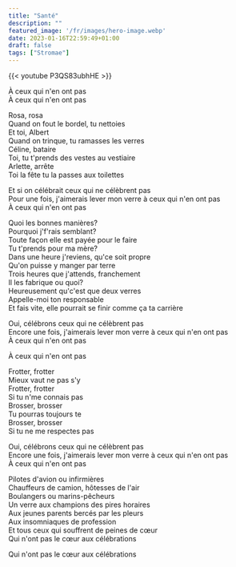 ```yaml
---
title: "Santé"
description: ""
featured_image: '/fr/images/hero-image.webp'
date: 2023-01-16T22:59:49+01:00
draft: false
tags: ["Stromae"]
---
```


{{< youtube P3QS83ubhHE >}}

À ceux qui n'en ont pas  
À ceux qui n'en ont pas

Rosa, rosa  
Quand on fout le bordel, tu nettoies  
Et toi, Albert  
Quand on trinque, tu ramasses les verres  
Céline, bataire  
Toi, tu t'prends des vestes au vestiaire  
Arlette, arrête  
Toi la fête tu la passes aux toilettes

Et si on célébrait ceux qui ne célèbrent pas  
Pour une fois, j'aimerais lever mon verre à ceux qui n'en ont pas  
À ceux qui n'en ont pas

Quoi les bonnes manières?  
Pourquoi j'f'rais semblant?  
Toute façon elle est payée pour le faire  
Tu t'prends pour ma mère?  
Dans une heure j'reviens, qu'ce soit propre  
Qu'on puisse y manger par terre  
Trois heures que j'attends, franchement  
Il les fabrique ou quoi?  
Heureusement qu'c'est que deux verres  
Appelle-moi ton responsable  
Et fais vite, elle pourrait se finir comme ça ta carrière

Oui, célébrons ceux qui ne célèbrent pas  
Encore une fois, j'aimerais lever mon verre à ceux qui n'en ont pas  
À ceux qui n'en ont pas

À ceux qui n'en ont pas

Frotter, frotter  
Mieux vaut ne pas s'y  
Frotter, frotter  
Si tu n'me connais pas  
Brosser, brosser  
Tu pourras toujours te  
Brosser, brosser  
Si tu ne me respectes pas

Oui, célébrons ceux qui ne célèbrent pas  
Encore une fois, j'aimerais lever mon verre à ceux qui n'en ont pas  
À ceux qui n'en ont pas

Pilotes d'avion ou infirmières  
Chauffeurs de camion, hôtesses de l'air  
Boulangers ou marins-pêcheurs  
Un verre aux champions des pires horaires  
Aux jeunes parents bercés par les pleurs  
Aux insomniaques de profession  
Et tous ceux qui souffrent de peines de cœur  
Qui n'ont pas le cœur aux célébrations

Qui n'ont pas le cœur aux célébrations
